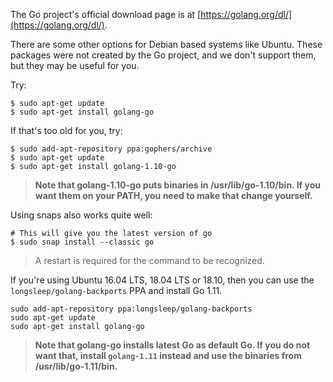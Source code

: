 The Go project's official download page is at [https://golang.org/dl/](https://golang.org/dl/).

There are some other options for Debian based systems like Ubuntu.  These packages were not created by the Go project, and we don't support them, but they may be useful for you.

Try:

```
$ sudo apt-get update
$ sudo apt-get install golang-go
```

If that's too old for you, try:

```
$ sudo add-apt-repository ppa:gophers/archive
$ sudo apt-get update
$ sudo apt-get install golang-1.10-go
```

> **Note that golang-1.10-go puts binaries in /usr/lib/go-1.10/bin. If you want them on your PATH, you need to make that change yourself.**

Using snaps also works quite well:

```
# This will give you the latest version of go
$ sudo snap install --classic go
```
> A restart is required for the command to be recognized.

If you're using Ubuntu 16.04 LTS, 18.04 LTS or 18.10, then you can use the `longsleep/golang-backports` PPA and install Go 1.11.

```
sudo add-apt-repository ppa:longsleep/golang-backports
sudo apt-get update
sudo apt-get install golang-go
```

> **Note that golang-go installs latest Go as default Go. If you do not want that, install `golang-1.11` instead and use the binaries from /usr/lib/go-1.11/bin.**
